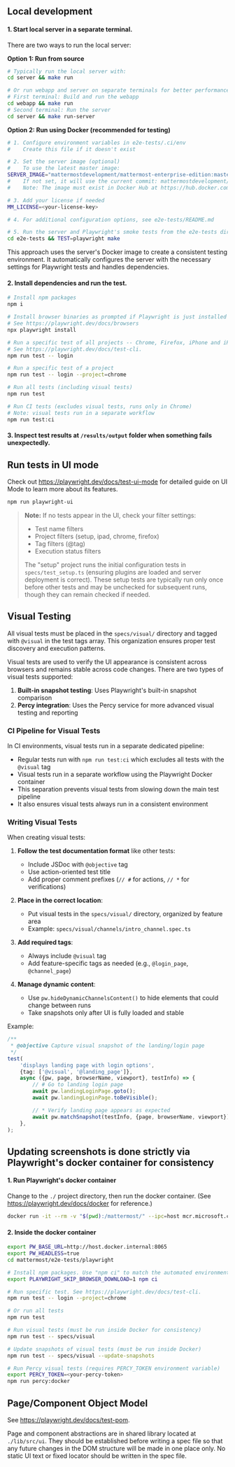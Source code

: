 ## Local development

#### 1. Start local server in a separate terminal.

There are two ways to run the local server:

**Option 1: Run from source**

```bash
# Typically run the local server with:
cd server && make run

# Or run webapp and server on separate terminals for better performance
# First terminal: Build and run the webapp
cd webapp && make run
# Second terminal: Run the server
cd server && make run-server
```

**Option 2: Run using Docker (recommended for testing)**

```bash
# 1. Configure environment variables in e2e-tests/.ci/env
#    Create this file if it doesn't exist

# 2. Set the server image (optional)
#    To use the latest master image:
SERVER_IMAGE="mattermostdevelopment/mattermost-enterprise-edition:master"
#    If not set, it will use the current commit: mattermostdevelopment/mattermost-enterprise-edition:$(git rev-parse --short=7 HEAD)
#    Note: The image must exist in Docker Hub at https://hub.docker.com/r/mattermostdevelopment/mattermost-enterprise-edition/tags

# 3. Add your license if needed
MM_LICENSE=<your-license-key>

# 4. For additional configuration options, see e2e-tests/README.md

# 5. Run the server and Playwright's smoke tests from the e2e-tests directory
cd e2e-tests && TEST=playwright make
```

This approach uses the server's Docker image to create a consistent testing environment. It automatically configures the server with the necessary settings for Playwright tests and handles dependencies.

#### 2. Install dependencies and run the test.

```bash
# Install npm packages
npm i

# Install browser binaries as prompted if Playwright is just installed or updated
# See https://playwright.dev/docs/browsers
npx playwright install

# Run a specific test of all projects -- Chrome, Firefox, iPhone and iPad.
# See https://playwright.dev/docs/test-cli.
npm run test -- login

# Run a specific test of a project
npm run test -- login --project=chrome

# Run all tests (including visual tests)
npm run test

# Run CI tests (excludes visual tests, runs only in Chrome)
# Note: visual tests run in a separate workflow
npm run test:ci
```

#### 3. Inspect test results at `/results/output` folder when something fails unexpectedly.

## Run tests in UI mode

Check out https://playwright.dev/docs/test-ui-mode for detailed guide on UI Mode to learn more about its features.

```bash
npm run playwright-ui
```

> **Note:** If no tests appear in the UI, check your filter settings:
>
> - Test name filters
> - Project filters (setup, ipad, chrome, firefox)
> - Tag filters (@tag)
> - Execution status filters
>
> The "setup" project runs the initial configuration tests in `specs/test_setup.ts` (ensuring plugins are loaded and server deployment is correct). These setup tests are typically run only once before other tests and may be unchecked for subsequent runs, though they can remain checked if needed.

## Visual Testing

All visual tests must be placed in the `specs/visual/` directory and tagged with `@visual` in the test tags array. This organization ensures proper test discovery and execution patterns.

Visual tests are used to verify the UI appearance is consistent across browsers and remains stable across code changes. There are two types of visual tests supported:

1. **Built-in snapshot testing**: Uses Playwright's built-in snapshot comparison
2. **Percy integration**: Uses the Percy service for more advanced visual testing and reporting

### CI Pipeline for Visual Tests

In CI environments, visual tests run in a separate dedicated pipeline:

- Regular tests run with `npm run test:ci` which excludes all tests with the `@visual` tag
- Visual tests run in a separate workflow using the Playwright Docker container
- This separation prevents visual tests from slowing down the main test pipeline
- It also ensures visual tests always run in a consistent environment

### Writing Visual Tests

When creating visual tests:

1. **Follow the test documentation format** like other tests:
    - Include JSDoc with `@objective` tag
    - Use action-oriented test title
    - Add proper comment prefixes (`// #` for actions, `// *` for verifications)

2. **Place in the correct location**:
    - Put visual tests in the `specs/visual/` directory, organized by feature area
    - Example: `specs/visual/channels/intro_channel.spec.ts`

3. **Add required tags**:
    - Always include `@visual` tag
    - Add feature-specific tags as needed (e.g., `@login_page`, `@channel_page`)

4. **Manage dynamic content**:
    - Use `pw.hideDynamicChannelsContent()` to hide elements that could change between runs
    - Take snapshots only after UI is fully loaded and stable

Example:

```typescript
/**
 * @objective Capture visual snapshot of the landing/login page
 */
test(
    'displays landing page with login options',
    {tag: ['@visual', '@landing_page']},
    async ({pw, page, browserName, viewport}, testInfo) => {
        // # Go to landing login page
        await pw.landingLoginPage.goto();
        await pw.landingLoginPage.toBeVisible();

        // * Verify landing page appears as expected
        await pw.matchSnapshot(testInfo, {page, browserName, viewport});
    },
);
```

## Updating screenshots is done strictly via Playwright's docker container for consistency

#### 1. Run Playwright's docker container

Change to the `./` project directory, then run the docker container. (See https://playwright.dev/docs/docker for reference.)

```bash
docker run -it --rm -v "$(pwd):/mattermost/" --ipc=host mcr.microsoft.com/playwright:v1.56.0-noble /bin/bash
```

#### 2. Inside the docker container

```bash
export PW_BASE_URL=http://host.docker.internal:8065
export PW_HEADLESS=true
cd mattermost/e2e-tests/playwright

# Install npm packages. Use "npm ci" to match the automated environment
export PLAYWRIGHT_SKIP_BROWSER_DOWNLOAD=1 npm ci

# Run specific test. See https://playwright.dev/docs/test-cli.
npm run test -- login --project=chrome

# Or run all tests
npm run test

# Run visual tests (must be run inside Docker for consistency)
npm run test -- specs/visual

# Update snapshots of visual tests (must be run inside Docker)
npm run test -- specs/visual --update-snapshots

# Run Percy visual tests (requires PERCY_TOKEN environment variable)
export PERCY_TOKEN=<your-percy-token>
npm run percy:docker
```

## Page/Component Object Model

See https://playwright.dev/docs/test-pom.

Page and component abstractions are in shared library located at `./lib/src/ui`. They should be established before writing a spec file so that any future changes in the DOM structure will be made in one place only. No static UI text or fixed locator should be written in the spec file.
